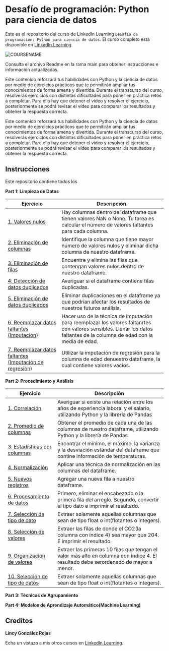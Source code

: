 # Desafío de programación: Python para ciencia de datos
Este es el repositorio del curso de LinkedIn Learning `Desafío de programación: Python para ciencia de datos`. El curso completo está disponible en [LinkedIn Learning][lil-course-url].

![COURSENAME][lil-thumbnail-url] 

Consulta el archivo Readme en la rama main para obtener instrucciones e información actualizadas.

Este contenido reforzará tus habilidades con Python y la ciencia de datos por medio de ejercicios prácticos que te permitirán ampliar tus conocimientos de forma amena y divertida. Durante el transcurso del curso, resolverás ejercicios con distintas dificultades para poner en práctica retos a completar. Para ello hay que detener el vídeo y resolver el ejercicio, posteriormente se podrá revisar el vídeo para comparar los resultados y obtener la respuesta correcta.

Este contenido reforzará tus habilidades con Python y la ciencia de datos por medio de ejercicios prácticos que te permitirán ampliar tus conocimientos de forma amena y divertida. Durante el transcurso del curso, resolverás ejercicios con distintas dificultades para poner en práctica retos a completar. Para ello hay que detener el vídeo y resolver el ejercicio, posteriormente se podrá revisar el vídeo para comparar los resultados y obtener la respuesta correcta.

## Instrucciones
Este repositorio contiene todos los 

**Part 1: Limpieza de Datos**

| Ejercicio                                  | Descripción                                                                  |
|--------------------------------------------|------------------------------------------------------------------------------|
| [1. Valores nulos](/My%20Solutions/Part%201%20Limpieza%20de%20Datos/Solution%20SRTM%2001_01.ipynb)   | Hay columnas dentro del dataframe que tienen valores NaN o None. Tu tarea es calcular el número de valores faltantes para cada columna.|
| [2. Eliminación de columnas](/My%20Solutions/Part%201%20Limpieza%20de%20Datos/Solution%20SRTM%2001_02.ipynb)  | Identifique la columna que tiene mayor número de valores nulos y eliminar dicha columna de nuestro dataframe.|
| [3. Eliminación de filas](/My%20Solutions/Part%201%20Limpieza%20de%20Datos/Solution%20SRTM%2001_03.ipynb) | Encuentre y elimine las filas que contengan valores nulos dentro de nuestro dataframe. |
| [4. Detección de datos duplicados](/My%20Solutions/Part%201%20Limpieza%20de%20Datos/Solution%20SRTM%2001_04.ipynb)  | Averiguar si el dataframe contiene filas duplicadas.       |
| [5. Eliminación de datos duplicados](/My%20Solutions/Part%201%20Limpieza%20de%20Datos/Solution%20SRTM%2001_05.ipynb)  | Eliminar duplicaciones en el dataframe ya que podrían afectar los resultados de nuestros futuros análisis.   |
| [6. Reemplazar datos faltantes (Imputación)](/My%20Solutions/Part%201%20Limpieza%20de%20Datos/Solution%20SRTM%2001_06.ipynb)   | Hacer uso de la técnica de imputación para reemplazar los valores faltanrtes con valores sensibles. Llenar los datos faltantes de la columna de edad con la media de edad.             |
| [7. Reemplazar datos faltantes (Imputación de regresión)](/My%20Solutions/Part%201%20Limpieza%20de%20Datos/Solution%20SRTM%2001_07.ipynb)  | Utilizar la imputación de regresión para la columna de edad denuestro dataframe, la cual contiene valores vacíos.   |

**Part 2: Procedimiento y Análisis**

| Ejercicio                                  | Descripción                                                                  |
|--------------------------------------------|------------------------------------------------------------------------------|
| [1. Correlación](/My%20Solutions/Part%202%20Procedimiento%20y%20análisis/Solution%20SRTM%2002_01.ipynb)   | Averiguar si existe una relación entre los años de experiencia laboral y el salario, utilizando Python y la librería de Pandas|
| [2. Promedio de columnas](/My%20Solutions/Part%202%20Procedimiento%20y%20análisis/Solution%20SRTM%2002_02.ipynb)  | Obtener el promedio de cada una de las columnas de nuestro dataframe, utilizando Python y la librería de Pandas.|
| [3. Estadísticas por columnas](/My%20Solutions/Part%202%20Procedimiento%20y%20análisis/Solution%20SRTM%2002_03.ipynb) | Encontrar el mínimo, el máximo, la varianza y la desviación estándar del dataframe que contine información de temperaturas. |
| [4. Normalización](/My%20Solutions/Part%202%20Procedimiento%20y%20análisis/Solution%20SRTM%2002_04.ipynb)  | Aplicar una técnica de normalización en las columnas del dataframe.       |
| [5. Nuevos registros](/My%20Solutions/Part%202%20Procedimiento%20y%20análisis/Solution%20SRTM%2002_05.ipynb)  | Agregar una nueva fila a nuestro dataframe.   |
| [6. Procesamiento de datos](/My%20Solutions/Part%202%20Procedimiento%20y%20análisis/Solution%20SRTM%2002_06.ipynb)   | Primero, eliminar el encabezado o la primera fila del arreglo. Segundo, convertir el tipo dato e imprimir el resultado.             |
| [7. Selección de tipo de dato](/My%20Solutions/Part%202%20Procedimiento%20y%20análisis/Solution%20SRTM%2002_07.ipynb)  | Extraer solamente aquellas columnas que sean de tipo float o int(flotantes o integers).   |
| [8. Selección de valores](/My%20Solutions/Part%202%20Procedimiento%20y%20análisis/Solution%20SRTM%2002_08.ipynb)  | Extraer las filas de donde el CO2(la columna con índice 4) sea mayor que 204. E imprimir el resultado.   |
| [9. Organización de valores](/My%20Solutions/Part%202%20Procedimiento%20y%20análisis/Solution%20SRTM%2002_09.ipynb)  | Extraer las primeras 10 filas que tengan el valor más alto en columna con índice 4. El resultado debe serordenado de mayor a menor.   |
| [10. Selección de tipo de datos](/My%20Solutions/Part%202%20Procedimiento%20y%20análisis/Solution%20SRTM%2002_10.ipynb)  | Extraer solamente aquellas columnas que sean de tipo float o int(flotantes o integers).   |

**Part 3: Técnicas de Agrupamiento**

**Part 4: Modelos de Aprendizaje Automático(Machine Learning)**

## Creditos

**Lincy González Rojas**

Echa un vistazo a mis otros cursos en [LinkedIn Learning](https://www.linkedin.com/learning/instructors/lincy-gonzalez-rojas).

[0]: # (Replace these placeholder URLs with actual course URLs)
[lil-course-url]: https://www.linkedin.com/learning/desafio-de-programacion-python-para-ciencia-de-datos/desafiate-con-python
[lil-thumbnail-url]: https://media.licdn.com/dms/image/C4E0DAQGIhvEbEaAO8g/learning-public-crop_675_1200/0/1677586020672?e=2147483647&v=beta&t=m9NxnqJZRD7V9bZACeD9K_hrkQVddkSpLflpifD-dzI
